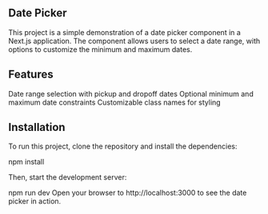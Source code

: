 
## Date Picker
This project is a simple demonstration of a date picker component in a Next.js application. The component allows users to select a date range, with options to customize the minimum and maximum dates.

## Features
Date range selection with pickup and dropoff dates
Optional minimum and maximum date constraints
Customizable class names for styling

## Installation
To run this project, clone the repository and install the dependencies:


npm install


Then, start the development server:


npm run dev
Open your browser to http://localhost:3000 to see the date picker in action.